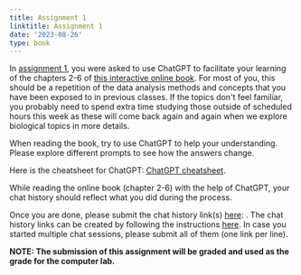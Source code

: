 ```yaml
---
title: Assignment 1
linktitle: Assignment 1
date: '2023-08-26'
type: book
---
```


In [assignment 1](./assignment-1), you were asked to use ChatGPT to facilitate your learning of the chapters 2-6 of [this interactive online book](https://dmol.pub/ml/introduction.html). For most of you, this should be a repetition of the data analysis methods and concepts that you have been exposed to in previous classes. If the topics don't feel familiar, you probably need to spend extra time studying those outside of scheduled hours this week as these will come back again and again when we explore biological topics in more details.

When reading the book, try to use ChatGPT to help your understanding. Please explore different prompts to see how the answers change.

Here is the cheatsheet for ChatGPT: [ChatGPT cheatsheet](/uploads/ChatGPT-Cheat-Sheet.pdf).

While reading the online book (chapter 2-6) with the help of ChatGPT, your chat history should reflect what you did during the process.

Once you are done, please submit the chat history link(s) [here](https://forms.gle/arapqVSDJFyKMqZb6):
. The chat history links can be created by following the instructions [here](https://help.openai.com/en/articles/7943611-create-a-shared-link). In case you started multiple chat sessions, please submit all of them (one link per line).

**NOTE: The submission of this assignment will be graded and used as the grade for the computer lab.**
